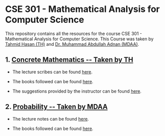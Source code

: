 # CSE 301 - Mathematical Analysis for Computer Science

This repository contains all the resources for the course CSE 301 - Mathematical Analysis for Computer Science. This Course was taken by [Tahmid Hasan (TH)](https://tahmid04.github.io/) and [Dr. Muhammad Abdullah Adnan (MDAA)](https://cse.buet.ac.bd/faculty_list/detail/adnan).

## 1. [Concrete Mathematics -- Taken by TH](https://github.com/Shitdroid/Level-3-Term-2/tree/master/CSE%2031/Tahmid%20Sir)

-   The lecture scribes can be found [here](https://github.com/Shitdroid/Level-3-Term-2/tree/master/CSE%2031/Tahmid%20Sir/Scribes).

-   The books followed can be found [here](https://github.com/Shitdroid/Level-3-Term-2/tree/master/CSE%2031/Tahmid%20Sir/Book).

-   The suggestions provided by the instructor can be found [here](https://github.com/Shitdroid/Level-3-Term-2/tree/master/CSE%2031/Tahmid%20Sir/suggestions.txt).

## 2. [Probability -- Taken by MDAA](https://github.com/Shitdroid/Level-3-Term-2/tree/master/CSE%2031/Adnan%20Sir)

-   The lecture notes can be found [here](https://github.com/Shitdroid/Level-3-Term-2/tree/master/CSE%2031/Tahmid%20Sir/Lectures).

-   The books followed can be found [here](https://github.com/Shitdroid/Level-3-Term-2/tree/master/CSE%2031/Tahmid%20Sir/Book). 
